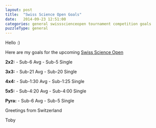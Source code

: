 ```yaml
---
layout: post
title:  "Swiss Science Open Goals"
date:   2014-09-23 12:51:00
categories: general swissscienceopen tournament competition goals
puzzleType: general
---
```

Hello :)

Here are my goals for the upcoming [Swiss Science Open](http://cube.hackvalue.de/sso14/)

**2x2:** - Sub-6 Avg - Sub-5 Single

**3x3:** - Sub-21 Avg - Sub-20 Single

**4x4:** - Sub-1:30 Avg - Sub-1:25 Single

**5x5:** - Sub-4:20 Avg - Sub-4:00 Single

**Pyra:** - Sub-6 Avg - Sub-5 Single   

Greetings from Switzerland

Toby